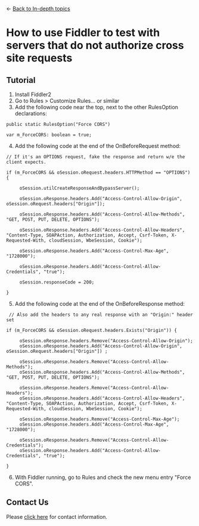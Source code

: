 ← [Back to In-depth topics](/docs/9/92)
# How to use Fiddler to test with servers that do not authorize cross site requests

## Tutorial
1. Install Fiddler2
2. Go to Rules > Customize Rules... or similar
3. Add the following code near the top, next to the other RulesOption declarations:
```
public static RulesOption("Force CORS")

var m_ForceCORS: boolean = true;
```

4. Add the following code at the end of the OnBeforeRequest method:
```
// If it's an OPTIONS request, fake the response and return w/e the client expects.

if (m_ForceCORS && oSession.oRequest.headers.HTTPMethod == "OPTIONS") {

     oSession.utilCreateResponseAndBypassServer();

     oSession.oResponse.headers.Add("Access-Control-Allow-Origin", oSession.oRequest.headers["Origin"]);

     oSession.oResponse.headers.Add("Access-Control-Allow-Methods", "GET, POST, PUT, DELETE, OPTIONS");

     oSession.oResponse.headers.Add("Access-Control-Allow-Headers", "Content-Type, SOAPAction, Authorization, Accept, Csrf-Token, X-Requested-With, cloudSession, WbeSession, Cookie");

     oSession.oResponse.headers.Add("Access-Control-Max-Age", "1728000");

     oSession.oResponse.headers.Add("Access-Control-Allow-Credentials", "true");

     oSession.responseCode = 200;

}
```
5. Add the following code at the end of the OnBeforeResponse method:
```
 // Also add the headers to any real response with an "Origin:" header set

if (m_ForceCORS && oSession.oRequest.headers.Exists("Origin")) {

     oSession.oResponse.headers.Remove("Access-Control-Allow-Origin");
     oSession.oResponse.headers.Add("Access-Control-Allow-Origin", oSession.oRequest.headers["Origin"]) ;

     oSession.oResponse.headers.Remove("Access-Control-Allow-Methods");
     oSession.oResponse.headers.Add("Access-Control-Allow-Methods", "GET, POST, PUT, DELETE, OPTIONS");

     oSession.oResponse.headers.Remove("Access-Control-Allow-Headers");
     oSession.oResponse.headers.Add("Access-Control-Allow-Headers", "Content-Type, SOAPAction, Authorization, Accept, Csrf-Token, X-Requested-With, cloudSession, WbeSession, Cookie");

     oSession.oResponse.headers.Remove("Access-Control-Max-Age");
     oSession.oResponse.headers.Add("Access-Control-Max-Age", "1728000");

     oSession.oResponse.headers.Remove("Access-Control-Allow-Credentials");
     oSession.oResponse.headers.Add("Access-Control-Allow-Credentials", "true");

}
```
6. With Fiddler running, go to Rules and check the new menu entry "Force CORS".

## Contact Us
Please [click here](https://opensilver.net/contact.aspx) for contact information.